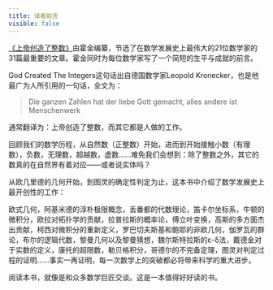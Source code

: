 ```yaml
---
title: 译者前言
visible: false
---
```


[《上帝创造了整数》](https://rsywx.net/books/01757.html)由霍金编纂，节选了在数学发展史上最伟大的21位数学家的31篇最重要的文章。霍金同时为每位数学家写了一个简短的生平与成就的前言。

God Created The Integers这句话出自德国数学家Leopold Kronecker，也是他最广为人所引用的一句话，全文为：

>Die ganzen Zahlen hat der liebe Gott gemacht, alles andere ist Menschenwerk

通常翻译为：上帝创造了整数，而其它都是人做的工作。

回顾我们的数学历程，从自然数（正整数）开始，进而到开始接触小数（有理数），负数，无理数，超越数，虚数……难免我们会想到：除了整数之外，其它的数真的在自然界有着对应——或者说实体吗？

从欧几里德的几何开始，到图灵的确定性判定为止，这本书中介绍了数学发展史上最开创性的工作：

欧式几何，阿基米德的淳朴极限概念，丢番都的代数理论，笛卡尔坐标系，牛顿的微积分，欧拉对拓扑学的贡献，拉普拉斯的概率论，傅立叶变换，高斯的多方面杰出贡献，柯西对微积分的重新定义，罗巴切夫斯基和鲍耶的非欧几何，伽罗瓦的群论，布尔的逻辑代数，黎曼几何以及黎曼猜想，魏尔斯特拉斯的ε-δ法，戴德金对于实数的定义，康托的超限数，勒贝格积分，哥德尔的不完备定理，图灵对判定过程的证明……事实一再证明，每一次数学上的突破都必将带来科学的重大进步。

阅读本书，就像是和众多数学巨匠交谈。这是一本值得好好读的书。

